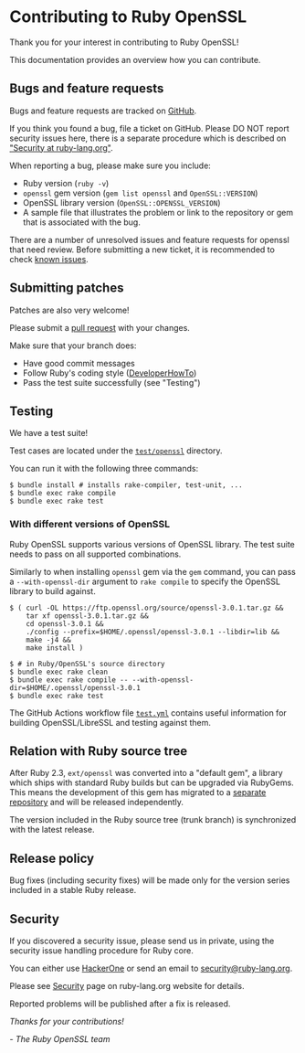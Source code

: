 # Contributing to Ruby OpenSSL

Thank you for your interest in contributing to Ruby OpenSSL!

This documentation provides an overview how you can contribute.

## Bugs and feature requests

Bugs and feature requests are tracked on [GitHub].

If you think you found a bug, file a ticket on GitHub. Please DO NOT report
security issues here, there is a separate procedure which is described on
["Security at ruby-lang.org"](https://www.ruby-lang.org/en/security/).

When reporting a bug, please make sure you include:

* Ruby version (`ruby -v`)
* `openssl` gem version (`gem list openssl` and `OpenSSL::VERSION`)
* OpenSSL library version (`OpenSSL::OPENSSL_VERSION`)
* A sample file that illustrates the problem or link to the repository or 
  gem that is associated with the bug.

There are a number of unresolved issues and feature requests for openssl that
need review. Before submitting a new ticket, it is recommended to check
[known issues].

## Submitting patches

Patches are also very welcome!

Please submit a [pull request] with your changes.

Make sure that your branch does:

* Have good commit messages
* Follow Ruby's coding style ([DeveloperHowTo])
* Pass the test suite successfully (see "Testing")

## Testing

We have a test suite!

Test cases are located under the
[`test/openssl`](https://github.com/ruby/openssl/tree/master/test/openssl)
directory.

You can run it with the following three commands:

```
$ bundle install # installs rake-compiler, test-unit, ...
$ bundle exec rake compile
$ bundle exec rake test
```

### With different versions of OpenSSL

Ruby OpenSSL supports various versions of OpenSSL library. The test suite needs
to pass on all supported combinations.

Similarly to when installing `openssl` gem via the `gem` command,
you can pass a `--with-openssl-dir` argument to `rake compile`
to specify the OpenSSL library to build against.

```
$ ( curl -OL https://ftp.openssl.org/source/openssl-3.0.1.tar.gz &&
    tar xf openssl-3.0.1.tar.gz &&
    cd openssl-3.0.1 &&
    ./config --prefix=$HOME/.openssl/openssl-3.0.1 --libdir=lib &&
    make -j4 &&
    make install )

$ # in Ruby/OpenSSL's source directory
$ bundle exec rake clean
$ bundle exec rake compile -- --with-openssl-dir=$HOME/.openssl/openssl-3.0.1
$ bundle exec rake test
```

The GitHub Actions workflow file
[`test.yml`](https://github.com/ruby/openssl/tree/master/.github/workflows/test.yml)
contains useful information for building OpenSSL/LibreSSL and testing against
them.


## Relation with Ruby source tree

After Ruby 2.3, `ext/openssl` was converted into a "default gem", a library
which ships with standard Ruby builds but can be upgraded via RubyGems. This
means the development of this gem has migrated to a [separate
repository][GitHub] and will be released independently.

The version included in the Ruby source tree (trunk branch) is synchronized with
the latest release.

## Release policy

Bug fixes (including security fixes) will be made only for the version series
included in a stable Ruby release.

## Security

If you discovered a security issue, please send us in private, using the
security issue handling procedure for Ruby core.

You can either use [HackerOne] or send an email to security@ruby-lang.org.

Please see [Security] page on ruby-lang.org website for details.

Reported problems will be published after a fix is released.

_Thanks for your contributions!_

  _\- The Ruby OpenSSL team_

[GitHub]: https://github.com/ruby/openssl
[known issues]: https://github.com/ruby/openssl/issues
[DeveloperHowTo]: https://bugs.ruby-lang.org/projects/ruby/wiki/DeveloperHowto
[HackerOne]: https://hackerone.com/ruby
[Security]: https://www.ruby-lang.org/en/security/
[pull request]: https://github.com/ruby/openssl/compare
[History.md]: https://github.com/ruby/openssl/tree/master/History.md
